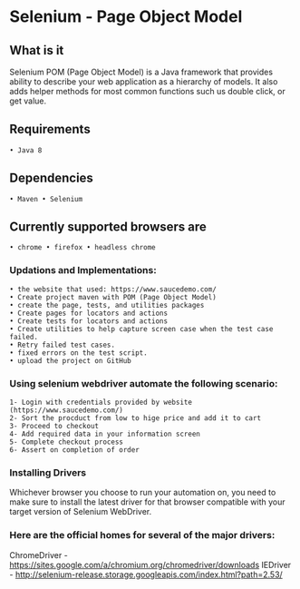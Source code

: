 # Selenium - Page Object Model

## What is it
Selenium POM (Page Object Model) is a Java framework that provides ability to describe your web application as a hierarchy of models. It also adds helper methods for most common functions such us double click, or get value.

## Requirements
`
• Java 8
`

## Dependencies
`
• Maven
• Selenium 
`

## Currently supported browsers are
`
• chrome
• firefox
• headless chrome
`

### Updations and Implementations:
```
• the website that used: https://www.saucedemo.com/ 
• Create project maven with POM (Page Object Model)
• create the page, tests, and utilities packages
• Create pages for locators and actions
• Create tests for locators and actions
• Create utilities to help capture screen case when the test case failed.
• Retry failed test cases.
• fixed errors on the test script.
• upload the project on GitHub
```

### Using selenium webdriver automate the following scenario:
```
1- Login with credentials provided by website (https://www.saucedemo.com/)
2- Sort the procduct from low to hige price and add it to cart
3- Proceed to checkout
4- Add required data in your information screen
5- Complete checkout process
6- Assert on completion of order
```


### Installing Drivers
Whichever browser you choose to run your automation on, you need to make sure to install the latest driver for that browser compatible with your target version of Selenium WebDriver.

### Here are the official homes for several of the major drivers:
ChromeDriver - https://sites.google.com/a/chromium.org/chromedriver/downloads
IEDriver - http://selenium-release.storage.googleapis.com/index.html?path=2.53/
